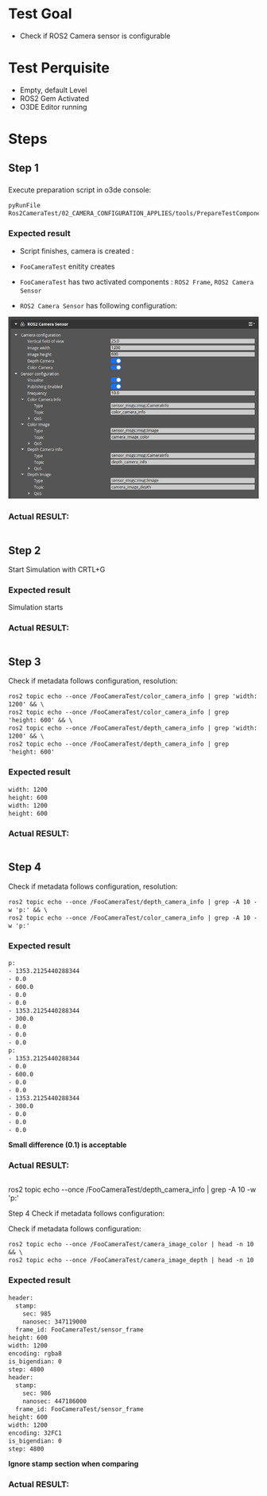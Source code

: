 # Test Goal

 - Check if ROS2 Camera sensor is configurable

# Test Perquisite

 - Empty, default Level
 - ROS2 Gem Activated
 - O3DE Editor running

# Steps

## Step 1 

### 
Execute preparation script in o3de console:
```
pyRunFile Ros2CameraTest/02_CAMERA_CONFIGURATION_APPLIES/tools/PrepareTestComponent.py
```

### Expected result 

- Script finishes, camera is created : 

- `FooCameraTest` enitity creates
- `FooCameraTest` has two activated components : `ROS2 Frame`, `ROS2 Camera Sensor`
- `ROS2 Camera Sensor` has following configuration: 

![img](./images/Step1Result.png)

### **Actual RESULT:**

```

```

## Step 2

Start Simulation with CRTL+G

### Expected result 

Simulation starts

### **Actual RESULT:**

```

```

## Step 3

Check if metadata follows configuration, resolution:

```
ros2 topic echo --once /FooCameraTest/color_camera_info | grep 'width: 1200' && \
ros2 topic echo --once /FooCameraTest/color_camera_info | grep 'height: 600' && \
ros2 topic echo --once /FooCameraTest/depth_camera_info | grep 'width: 1200' && \
ros2 topic echo --once /FooCameraTest/depth_camera_info | grep 'height: 600' 
```

### Expected result 
```
width: 1200
height: 600
width: 1200
height: 600
```

### **Actual RESULT:**

```

```
## Step 4

Check if metadata follows configuration, resolution:

```
ros2 topic echo --once /FooCameraTest/depth_camera_info | grep -A 10 -w 'p:' && \
ros2 topic echo --once /FooCameraTest/color_camera_info | grep -A 10 -w 'p:'

```

### Expected result 
```
p:
- 1353.2125440288344
- 0.0
- 600.0
- 0.0
- 0.0
- 1353.2125440288344
- 300.0
- 0.0
- 0.0
- 0.0
p:
- 1353.2125440288344
- 0.0
- 600.0
- 0.0
- 0.0
- 1353.2125440288344
- 300.0
- 0.0
- 0.0
- 0.0
```

**Small difference (0.1) is acceptable**

### **Actual RESULT:**

```

```

 ros2 topic echo --once /FooCameraTest/depth_camera_info | grep -A 10 -w 'p:'


Step 4
Check if metadata follows configuration:


Check if metadata follows configuration:

```
ros2 topic echo --once /FooCameraTest/camera_image_color | head -n 10 && \
ros2 topic echo --once /FooCameraTest/camera_image_depth | head -n 10
````

### Expected result 
```
header:
  stamp:
    sec: 985
    nanosec: 347119000
  frame_id: FooCameraTest/sensor_frame
height: 600
width: 1200
encoding: rgba8
is_bigendian: 0
step: 4800
header:
  stamp:
    sec: 986
    nanosec: 447186000
  frame_id: FooCameraTest/sensor_frame
height: 600
width: 1200
encoding: 32FC1
is_bigendian: 0
step: 4800
```
**Ignore stamp section when comparing**
### **Actual RESULT:**

```

```

